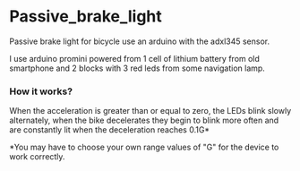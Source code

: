 # Passive_brake_light  

Passive brake light for bicycle use an arduino with the adxl345 sensor.  

I use arduino promini powered from 1 cell of lithium battery from old smartphone and 2 blocks with 3 red leds from some navigation lamp.  

### How it works?
When the acceleration is greater than or equal to zero, the LEDs blink slowly alternately, when the bike decelerates they begin to blink more often and are constantly lit when the deceleration reaches 0.1G*

*You may have to choose your own range values of "G" for the device to work correctly.
